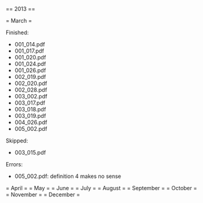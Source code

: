 == 2013 ==
 
 = March =

Finished:
 
- 001_014.pdf
- 001_017.pdf
- 001_020.pdf
- 001_024.pdf
- 001_026.pdf
- 002_019.pdf
- 002_020.pdf
- 002_028.pdf
- 003_002.pdf
- 003_017.pdf
- 003_018.pdf
- 003_019.pdf
- 004_026.pdf
- 005_002.pdf

Skipped:

- 003_015.pdf

Errors:

- 005_002.pdf: definition 4 makes no sense

 = April =
 = May =
 = June =
 = July =
 = August =
 = September =
 = October =
 = November =
 = December =
